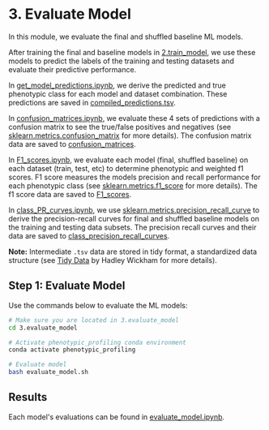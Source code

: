 # 3. Evaluate Model

In this module, we evaluate the final and shuffled baseline ML models.

After training the final and baseline models in [2.train_model](../2.train_model/), we use these models to predict the labels of the training and testing datasets and evaluate their predictive performance.

In [get_model_predictions.ipynb](get_model_predictions.ipynb), we derive the predicted and true phenotypic class for each model and dataset combination.
These predictions are saved in [compiled_predictions.tsv](predictions/compiled_predictions.tsv).

In [confusion_matrices.ipynb](confusion_matrices.ipynb), we evaluate these 4 sets of predictions with a confusion matrix to see the true/false positives and negatives (see [sklearn.metrics.confusion_matrix](https://scikit-learn.org/stable/modules/generated/sklearn.metrics.confusion_matrix.html) for more details).
The confusion matrix data are saved to [confusion_matrices](evaluations/confusion_matrices).

In [F1_scores.ipynb](F1_scores.ipynb), we evaluate each model (final, shuffled baseline) on each dataset (train, test, etc) to determine phenotypic and weighted f1 scores.
F1 score measures the models precision and recall performance for each phenotypic class (see [sklearn.metrics.f1_score](https://scikit-learn.org/stable/modules/generated/sklearn.metrics.f1_score.html) for more details).
The f1 score data are saved to [F1_scores](evaluations/F1_scores).

In [class_PR_curves.ipynb](class_PR_curves.ipynb), we use [sklearn.metrics.precision_recall_curve](https://scikit-learn.org/stable/modules/generated/sklearn.metrics.precision_recall_curve.html) to derive the precision-recall curves for final and shuffled baseline models on the training and testing data subsets.
The precision recall curves and their data are saved to [class_precision_recall_curves](evaluations/class_precision_recall_curves/).

**Note:** Intermediate `.tsv` data are stored in tidy format, a standardized data structure (see [Tidy Data](https://vita.had.co.nz/papers/tidy-data.pdf) by Hadley Wickham for more details).

## Step 1: Evaluate Model

Use the commands below to evaluate the ML models:

```sh
# Make sure you are located in 3.evaluate_model
cd 3.evaluate_model

# Activate phenotypic_profiling conda environment
conda activate phenotypic_profiling

# Evaluate model
bash evaluate_model.sh
```

## Results

Each model's evaluations can be found in [evaluate_model.ipynb](evaluate_model.ipynb).